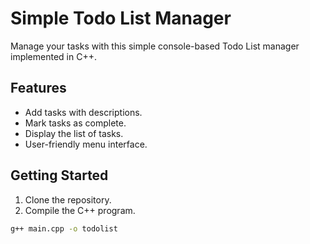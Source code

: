 # Simple Todo List Manager

Manage your tasks with this simple console-based Todo List manager implemented in C++.

## Features

- Add tasks with descriptions.
- Mark tasks as complete.
- Display the list of tasks.
- User-friendly menu interface.

## Getting Started

1. Clone the repository.
2. Compile the C++ program.

```bash
g++ main.cpp -o todolist
